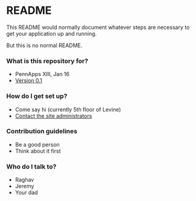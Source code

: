 # README #

This README would normally document whatever steps are necessary to get your application up and running.

But this is no normal README.

### What is this repository for? ###

* PennApps XIII, Jan 16
* [Version 0.1](www.fml.com)

### How do I get set up? ###

* Come say hi (currently 5th floor of Levine)
* [Contact the site administrators](http://guswynn.github.io/)

### Contribution guidelines ###

* Be a good person
* Think about it first

### Who do I talk to? ###

* Raghav
* Jeremy
* Your dad
